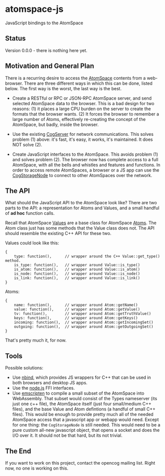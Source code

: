 # atomspace-js
JavaScript bindings to the AtomSpace

## Status
Version 0.0.0 - there is nothing here yet.

## Motivation and General Plan
There is a recurring desire to access the
[AtomSpace](https://wiki.opencog.org/w/AtomSpace) contents from a
web-browser. There are three different ways in which this can be done,
listed below. The first way is the worst, the last way is the best.

* Create a RESTful or RPC or JSON-RPC AtomSpace server, and send selected
  AtomSpace data to the browser. This is a bad design for two reasons:
  (1) it places a large CPU burden on the server to create the formats
  that the browser wants. (2) It forces the browser to remember a large
  number of Atoms, effectively re-creating the concept of the AtomSpace,
  but badly, inside the browser.

* Use the existing [CogServer](https://github.com/opencog/cogserver) for
  network communications. This solves problem (1) above: it's fast, it's
  easy, it works, it's maintained.  It does NOT solve (2).

* Create JavaScript interfaces to the AtomSpace. This avoids problem (1)
  and solves problem (2).  The browser now has complete access to a full
  AtomSpace, with all the bells and whistles and features and functions.
  In order to access remote AtomSpaces, a browser or a JS app can use the
  [CogStorageNode](https://wiki.opencog.org/w/CogStorageNode) to connect
  to other AtomSpaces over the network.

## The API
What should the JavaScript API to the AtomSpace look like? There are two
parts to the API: a representation for Atoms and Values, and a small
handful of **ad hoc** function calls.

Recall that AtomSpace [Values](https://wiki.opencog.org/w/Value) are a
base class for AtomSpace [Atoms](https://wiki.opencog.org/w/Atom). The
Atom class just has some methods that the Value class does not. The
API should resemble the existing C++ API for these two.

Values could look like this:
```
{
	type: function(),      // wrapper around the C++ Value::get_type() method.
	is_type: function(),   // wrapper around Value::is_type()
	is_atom: function(),   // wrapper around Value::is_atom()
	is_node: function(),   // wrapper around Value::is_node()
	is_link: function(),   // wrapper around Value::is_link()
}
```
Atoms:
```
{
	name: function(),      // wrapper around Atom::getName()
	value: function(),     // wrapper around Atom::getValue()
	tv: function(),        // wrapper around Atom::getTruthValue()
	keys: function(),      // wrapper around Atom::getKeys()
	incoming: function(),  // wrapper around Atom::getIncomingSet()
	outgoing: function(),  // wrapper around Atom::getOutgoingSet()
}
```

That's pretty much it, for now.

## Tools
Possible solutions:
* Use [nbind](https://github.com/charto/nbind), which provides JS
  wrappers for C++ that can be used in both browsers and desktop JS apps.
* Use the [node.js](https://nodejs.org/) FFI interfaces.
* Use [emscripten](https://github.com/kripken/emscripten/) to compile
  a small subset of the AtomSpace into WebAssembly.  That subset would
  consist of the Types nameserver (its just one c++ file), the AtomSpace
  itself (just four small/medium C++ files), and the base Value and Atom
  defintions (a handful of small C++ files). This would be enough to
  provide pretty much all of the needed AtomSpace access that a
  javascript app or webapp would need. Except for one thing: the
  `CogStorageNode` is still needed. This would need to be a pure custom
  all-new javascript object, that opens a socket and does the I/O over
  it.  It should not be that hard, but its not trivial.

## The End
If you want to work on this project, contact the opencog mailing list.
Right now, no one is working on this.
